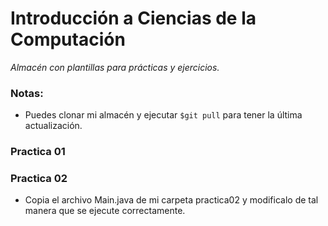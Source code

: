 <h1>Introducción a Ciencias de la Computación </h1>

*Almacén con plantillas para prácticas y ejercicios.*

<h3>Notas:</h3>

- Puedes clonar mi almacén y ejecutar ```$git pull``` para tener la última actualización.

<h3>Practica 01 </h3>

<h3>Practica 02 </h3>

- Copia el archivo Main.java de mi carpeta practica02 y modificalo de tal manera que se ejecute correctamente.
